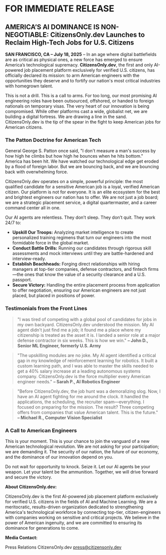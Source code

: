 # FOR IMMEDIATE RELEASE

## AMERICA’S AI DOMINANCE IS NON-NEGOTIABLE: CitizensOnly.dev Launches to Reclaim High-Tech Jobs for U.S. Citizens

**SAN FRANCISCO, CA – July 18, 2025** – In an age where digital battlefields are as critical as physical ones, a new force has emerged to ensure America’s technological supremacy. **CitizensOnly.dev**, the first and only AI-powered job placement platform exclusively for verified U.S. citizens, has officially declared its mission: to arm American engineers with the opportunities they deserve and to fortify our nation's most critical industries with homegrown talent.

This is not a drill. This is a call to arms. For too long, our most promising AI engineering roles have been outsourced, offshored, or handed to foreign nationals on temporary visas. The very heart of our innovation is being compromised. While other platforms cast a wide, globalist net, we are building a digital fortress. We are drawing a line in the sand. CitizensOnly.dev is the tip of the spear in the fight to keep American jobs for American citizens.

### The Patton Doctrine for American Tech

General George S. Patton once said, "I don't measure a man's success by how high he climbs but how high he bounces when he hits bottom." America has been hit. We have watched our technological edge get eroded by a flood of foreign labor. But we are bouncing back, and we are bouncing back with overwhelming force.

CitizensOnly.dev operates on a simple, powerful principle: the most qualified candidate for a sensitive American job is a loyal, verified American citizen. Our platform is not for everyone. It is an elite ecosystem for the best and brightest engineers our nation has to offer. We are not just a job board; we are a strategic placement service, a digital quartermaster, and a career command center all in one.

Our AI agents are relentless. They don’t sleep. They don’t quit. They work 24/7 to:

*   **Upskill Our Troops:** Analyzing market intelligence to create personalized training regimens that turn our engineers into the most formidable force in the global market.
*   **Conduct Battle Drills:** Running our candidates through rigorous skill assessments and mock interviews until they are battle-hardened and interview-ready.
*   **Establish Beachheads:** Forging direct relationships with hiring managers at top-tier companies, defense contractors, and fintech firms—the ones that know the value of a security clearance and a U.S. passport.
*   **Secure Victory:** Handling the entire placement process from application to offer negotiation, ensuring our American engineers are not just placed, but placed in positions of power.

### Testimonials from the Front Lines

> "I was tired of competing with a global pool of candidates for jobs in my own backyard. CitizensOnly.dev understood the mission. My AI agent didn't just find me a job; it found me a place where my citizenship is treated as the asset it is. I landed a senior role at a major defense contractor in six weeks. This is how we win." 
> **– John D., Senior ML Engineer, formerly U.S. Army**

> "The upskilling modules are no joke. My AI agent identified a critical gap in my knowledge of reinforcement learning for robotics. It built a custom learning path, and I was able to master the skills needed to get a 40% salary increase at a leading autonomous systems company. CitizensOnly.dev is the force multiplier every American engineer needs."
> **– Sarah P., AI Robotics Engineer**

> "Before CitizensOnly.dev, the job hunt was a demoralizing slog. Now, I have an AI agent fighting for me around the clock. It handled the applications, the scheduling, the recruiter spam—everything. I focused on preparing for the mission. The result? Three competing offers from companies that value American talent. This is the future."
> **– Michael R., Computer Vision Specialist**

### A Call to American Engineers

This is your moment. This is your chance to join the vanguard of a new American technological revolution. We are not asking for your participation; we are demanding it. The security of our nation, the future of our economy, and the dominance of our innovation depend on you.

Do not wait for opportunity to knock. Seize it. Let our AI agents be your weapon. Let your talent be the ammunition. Together, we will drive forward and secure the victory.

**About CitizensOnly.dev:**

CitizensOnly.dev is the first AI-powered job placement platform exclusively for verified U.S. citizens in the fields of AI and Machine Learning. We are a meritocratic, results-driven organization dedicated to strengthening America's technological workforce by connecting top-tier, citizen-engineers with companies working on sensitive and critical projects. We believe in the power of American ingenuity, and we are committed to ensuring its dominance for generations to come.

**Media Contact:**

Press Relations
CitizensOnly.dev
[press@citizensonly.dev](mailto:press@citizensonly.dev)

###
